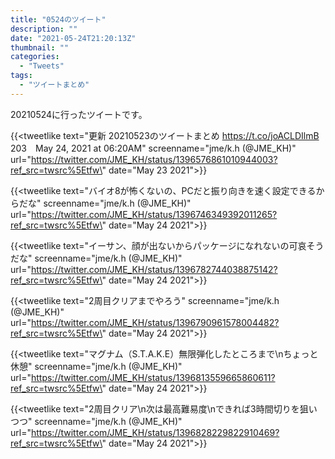```yaml
---
title: "0524のツイート"
description: ""
date: "2021-05-24T21:20:13Z"
thumbnail: ""
categories:
  - "Tweets"
tags:
  - "ツイートまとめ"
---
```

20210524に行ったツイートです。
<!--more-->
{{<tweetlike text=\"更新 20210523のツイートまとめ https://t.co/joACLDIlmB 203　May 24, 2021 at 06:20AM\" screenname=\"jme/k.h (@JME_KH)\" url=\"https://twitter.com/JME_KH/status/1396576861010944003?ref_src=twsrc%5Etfw\" date=\"May 23 2021\">}}

{{<tweetlike text=\"バイオ8が怖くないの、PCだと振り向きを速く設定できるからだな\" screenname=\"jme/k.h (@JME_KH)\" url=\"https://twitter.com/JME_KH/status/1396746349392011265?ref_src=twsrc%5Etfw\" date=\"May 24 2021\">}}

{{<tweetlike text=\"イーサン、顔が出ないからパッケージになれないの可哀そうだな\" screenname=\"jme/k.h (@JME_KH)\" url=\"https://twitter.com/JME_KH/status/1396782744038875142?ref_src=twsrc%5Etfw\" date=\"May 24 2021\">}}

{{<tweetlike text=\"2周目クリアまでやろう\" screenname=\"jme/k.h (@JME_KH)\" url=\"https://twitter.com/JME_KH/status/1396790961578004482?ref_src=twsrc%5Etfw\" date=\"May 24 2021\">}}

{{<tweetlike text=\"マグナム（S.T.A.K.E）無限弾化したところまで\nちょっと休憩\" screenname=\"jme/k.h (@JME_KH)\" url=\"https://twitter.com/JME_KH/status/1396813559665860611?ref_src=twsrc%5Etfw\" date=\"May 24 2021\">}}

{{<tweetlike text=\"2周目クリア\n次は最高難易度\nできれば3時間切りを狙いつつ\" screenname=\"jme/k.h (@JME_KH)\" url=\"https://twitter.com/JME_KH/status/1396828229822910469?ref_src=twsrc%5Etfw\" date=\"May 24 2021\">}}

